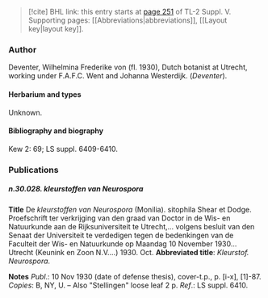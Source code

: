 > [!cite] BHL link: this entry starts at [page 251](https://www.biodiversitylibrary.org/item/103833#page/263/mode/1up) of TL-2 Suppl. V.
> Supporting pages: [[Abbreviations|abbreviations]], [[Layout key|layout key]].

### Author

Deventer, Wilhelmina Frederike von (fl. 1930), Dutch botanist at Utrecht, working under F.A.F.C. Went and Johanna Westerdijk. (*Deventer*).

#### Herbarium and types

Unknown.

#### Bibliography and biography

Kew 2: 69; LS suppl. 6409-6410.

### Publications

##### n.30.028. kleurstoffen van Neurospora

**Title**
De *kleurstoffen van Neurospora* (Monilia). sitophila Shear et Dodge. Proefschrift ter verkrijging van den graad van Doctor in de Wis- en Natuurkunde aan de Rijksuniversiteit te Utrecht,... volgens besluit van den Senaat der Universiteit te verdedigen tegen de bedenkingen van de Faculteit der Wis- en Natuurkunde op Maandag 10 November 1930... Utrecht (Keunink en Zoon N.V....) 1930. Oct.
**Abbreviated title**: *Kleurstof. Neurospora*.

**Notes**
*Publ*.: 10 Nov 1930 (date of defense thesis), cover-t.p., p. \[i-x\], \[1\]-87. *Copies*: B, NY, U. – Also "Stellingen" loose leaf 2 p.
*Ref*.: LS suppl. 6410.

